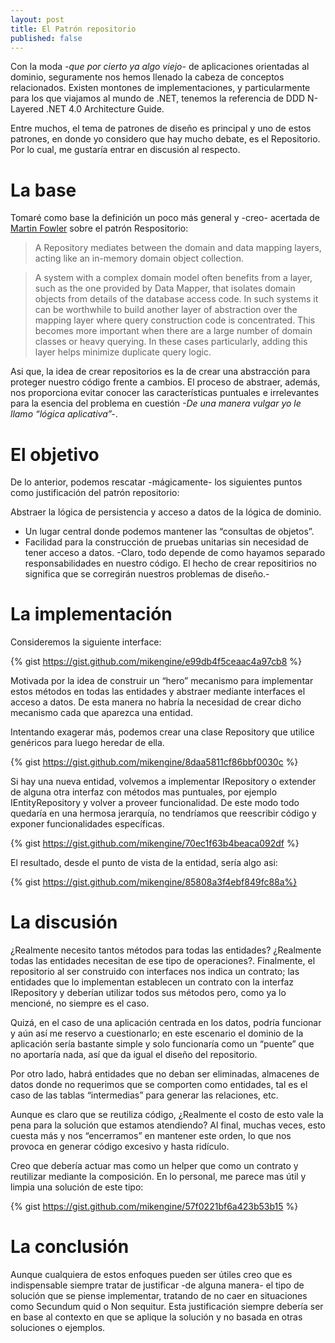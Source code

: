 ```yaml
---
layout: post
title: El Patrón repositorio
published: false
---
```


Con la moda *-que por cierto ya algo viejo-* de aplicaciones orientadas al dominio, seguramente nos hemos llenado la cabeza de conceptos relacionados. Existen montones de implementaciones, y particularmente para los que viajamos al mundo de .NET, tenemos la referencia de DDD N-Layered .NET 4.0 Architecture Guide.

Entre muchos, el tema de patrones de diseño es principal y uno de estos patrones, en donde yo considero que hay mucho debate, es el Repositorio. Por lo cual,  me gustaría entrar en discusión al respecto.

# La base
Tomaré como base la definición un poco más general y -creo- acertada de [Martin Fowler](http://martinfowler.com/) sobre el patrón Respositorio:

> A Repository mediates between the domain and data mapping layers, acting like an in-memory domain object collection.

> A system with a complex domain model often benefits from a layer, such as the one provided by Data Mapper, that isolates domain objects from details of the database access code. In such systems it can be worthwhile to build another layer of abstraction over the mapping layer where query construction code is concentrated. This becomes more important when there are a large number of domain classes or heavy querying. In these cases particularly, adding this layer helps minimize duplicate query logic.

Asi que, la idea de crear repositorios es la de crear una abstracción para proteger nuestro código frente a cambios. El proceso de abstraer, además, nos proporciona evitar conocer las características puntuales e irrelevantes para la esencia del problema en cuestión *-De una manera vulgar yo le llamo “lógica aplicativa”-*.

# El objetivo

 De lo anterior, podemos rescatar -mágicamente- los siguientes puntos como justificación del patrón repositorio:

Abstraer la lógica de persistencia y acceso a datos de la lógica de dominio.
* Un lugar central donde podemos mantener las “consultas de objetos”.
* Facilidad para la construcción de pruebas unitarias sin necesidad de tener acceso a datos. -Claro, todo depende de como hayamos separado responsabilidades en nuestro código. El hecho de crear repositirios no significa que se corregirán nuestros problemas de diseño.-

# La implementación

Consideremos la siguiente interface:

{% gist https://gist.github.com/mikengine/e99db4f5ceaac4a97cb8 %}

Motivada por la idea de construir un “hero” mecanismo para implementar estos métodos en todas las entidades y abstraer mediante interfaces el acceso a datos. De esta manera no habría la necesidad de crear dicho mecanismo cada que aparezca una entidad.

Intentando exagerar más, podemos crear una clase Repository que utilice genéricos para luego heredar de ella.

{% gist https://gist.github.com/mikengine/8daa5811cf86bbf0030c %}

Si hay una nueva entidad, volvemos a implementar IRepository o extender de alguna otra interfaz con métodos mas puntuales, por ejemplo IEntityRepository y volver a proveer funcionalidad. De este modo todo quedaría en una hermosa jerarquía, no tendríamos que reescribir código y exponer funcionalidades específicas.

{% gist https://gist.github.com/mikengine/70ec1f63b4beaca092df %}

El resultado, desde el punto de vista de la entidad, sería algo asi:

{% gist https://gist.github.com/mikengine/85808a3f4ebf849fc88a%}

# La discusión

¿Realmente necesito tantos métodos para todas las entidades? ¿Realmente todas las entidades necesitan de ese tipo de operaciones?. Finalmente, el repositorio al ser construido con interfaces nos indica un contrato; las entidades que lo implementan establecen un contrato con la interfaz IRepository y deberían utilizar todos sus métodos pero, como ya lo mencioné, no siempre es el caso.

Quizá, en el caso de una aplicación centrada en los datos, podría funcionar y aún así me reservo a cuestionarlo; en este escenario el dominio de la aplicación sería bastante simple y solo funcionaría como un “puente” que no aportaría nada, así que da igual el diseño del repositorio.

Por otro lado, habrá entidades que no deban ser eliminadas, almacenes de datos donde no requerimos que se comporten como entidades, tal es el caso de las tablas “intermedias” para generar las relaciones, etc.

Aunque es claro que se reutiliza código, ¿Realmente el costo de esto vale la pena para la solución que estamos atendiendo? Al final, muchas veces, esto cuesta más y nos “encerramos” en mantener este orden, lo que nos provoca en generar código excesivo y hasta ridículo.

Creo que debería actuar mas como un helper que como un contrato y reutilizar mediante la composición. En lo personal, me parece mas útil y limpia una solución de este tipo:

{% gist https://gist.github.com/mikengine/57f0221bf6a423b53b15 %}

# La conclusión

Aunque cualquiera de estos enfoques pueden ser útiles creo que es indispensable siempre tratar de justificar -de alguna manera- el tipo de solución que se piense implementar, tratando de no caer en situaciones como Secundum quid o Non sequitur. Esta justificación siempre debería ser en base al contexto en que se aplique la solución y no basada en otras soluciones o ejemplos.
